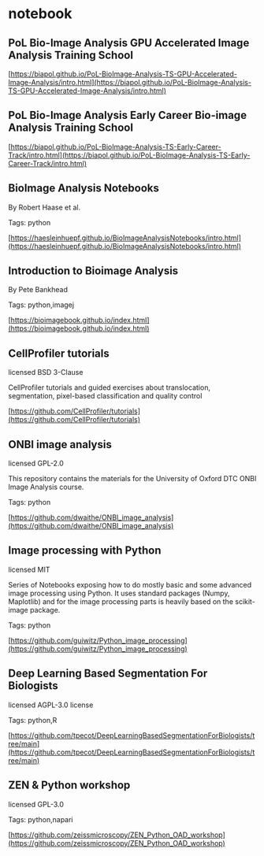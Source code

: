 # notebook
## PoL Bio-Image Analysis GPU Accelerated Image Analysis Training School



[https://biapol.github.io/PoL-BioImage-Analysis-TS-GPU-Accelerated-Image-Analysis/intro.html](https://biapol.github.io/PoL-BioImage-Analysis-TS-GPU-Accelerated-Image-Analysis/intro.html)

## PoL Bio-Image Analysis Early Career Bio-image Analysis Training School



[https://biapol.github.io/PoL-BioImage-Analysis-TS-Early-Career-Track/intro.html](https://biapol.github.io/PoL-BioImage-Analysis-TS-Early-Career-Track/intro.html)

## BioImage Analysis Notebooks
By Robert Haase et al.



Tags: python

[https://haesleinhuepf.github.io/BioImageAnalysisNotebooks/intro.html](https://haesleinhuepf.github.io/BioImageAnalysisNotebooks/intro.html)

## Introduction to Bioimage Analysis
By Pete Bankhead



Tags: python,imagej

[https://bioimagebook.github.io/index.html](https://bioimagebook.github.io/index.html)

## CellProfiler tutorials
licensed BSD 3-Clause


CellProfiler tutorials and guided exercises about translocation, segmentation, pixel-based classification and quality control

[https://github.com/CellProfiler/tutorials](https://github.com/CellProfiler/tutorials)

## ONBI image analysis
licensed GPL-2.0


This repository contains the materials for the University of Oxford DTC ONBI Image Analysis course.

Tags: python

[https://github.com/dwaithe/ONBI_image_analysis](https://github.com/dwaithe/ONBI_image_analysis)

## Image processing with Python
licensed MIT


Series of Notebooks exposing how to do mostly basic and some advanced image processing using Python. It uses standard packages (Numpy, Maplotlib) and for the image processing parts is heavily based on the scikit-image package.

Tags: python

[https://github.com/guiwitz/Python_image_processing](https://github.com/guiwitz/Python_image_processing)

## Deep Learning Based Segmentation For Biologists
licensed AGPL-3.0 license


Tags: python,R

[https://github.com/tpecot/DeepLearningBasedSegmentationForBiologists/tree/main](https://github.com/tpecot/DeepLearningBasedSegmentationForBiologists/tree/main)

## ZEN & Python workshop
licensed GPL-3.0


Tags: python,napari

[https://github.com/zeissmicroscopy/ZEN_Python_OAD_workshop](https://github.com/zeissmicroscopy/ZEN_Python_OAD_workshop)

